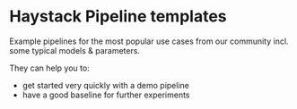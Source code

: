 # Haystack Pipeline templates
Example pipelines for the most popular use cases from our community incl. some typical models & parameters.

They can help you to:
- get started very quickly with a demo pipeline
- have a good baseline for further experiments 

